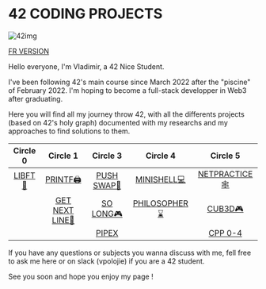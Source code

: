 
# 42 CODING PROJECTS
![42img](https://github.com/Vlad-PLK/Vlad-PLK/assets/61476758/e2238bb7-9b48-49fe-98d3-4fb85ce0278a)

[FR VERSION](https://github.com/Vlad-PLK/Vlad-PLK/blob/main/README.fr.md)

Hello everyone, I'm Vladimir, a 42 Nice Student.

I've been following 42's main course since March 2022 after the "piscine" of February 2022. 
I'm hoping to become a full-stack developper in Web3 after graduating.

Here you will find all my journey throw 42, with all the differents projects (based on 42's holy graph) documented with my researchs and my approaches to find solutions to them.

| Circle 0        | Circle 1           |  Circle 3    | Circle 4   | Circle 5  |
| :------------:   | :-------------: | :---------: | :---------: | :---------: |
| [LIBFT📖](https://github.com/Vlad-PLK/LIBFT)           | [PRINTF🖨️](https://github.com/Vlad-PLK/PRINTF)          |  [PUSH SWAP🔢](https://github.com/Vlad-PLK/PUSH_SWAP) | [MINISHELL💻](https://github.com/Vlad-PLK/MINISHELL) | [NETPRACTICE🕸️](https://github.com/Vlad-PLK/NETPRACTICE) |
|                     | [GET NEXT LINE📃](https://github.com/Vlad-PLK/GET_NEXT_LINE)   | [SO LONG🎮](https://github.com/Vlad-PLK/SO_LONG)    | [PHILOSOPHER⌛](https://github.com/Vlad-PLK/PHILOSOPHER) | [CUB3D🎮](https://github.com/Rilemko/42_cub3d) |
|                     |                    | [PIPEX](https://github.com/Vlad-PLK/PIPEX)      |             | [CPP 0-4](https://github.com/Vlad-PLK/LIBFT) |

If you have any questions or subjects you wanna discuss with me, fell free to ask me here or on slack (vpolojie) if you are a 42 student.

See you soon and hope you enjoy my page !
<!---
Vlad-PLK/Vlad-PLK is a ✨ special ✨ repository because its `README.md` (this file) appears on your GitHub profile.
You can click the Preview link to take a look at your changes.
--->


